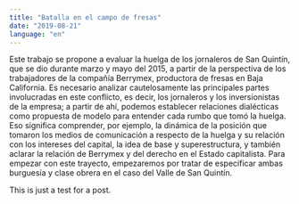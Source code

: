 ```yaml
---
title: "Batalla en el campo de fresas"
date: "2019-08-21"
language: "en"
---
```


Este trabajo se propone a evaluar la huelga de los jornaleros de San Quintín, que se dio durante marzo y mayo del 2015, a partir de la perspectiva de los trabajadores de la compañía Berrymex, productora de fresas en Baja California. Es necesario analizar cautelosamente las principales partes involucradas en este conflicto, es decir, los jornaleros y los inversionistas de la empresa; a partir de ahí, podemos establecer relaciones dialécticas como propuesta de modelo para entender cada rumbo que tomó la huelga. Eso significa comprender, por ejemplo, la dinámica de la posición que tomaron los medios de comunicación a respecto de la huelga y su relación con los intereses del capital, la idea de base y superestructura, y también aclarar la relación de Berrymex y del derecho en el Estado capitalista. Para empezar con este trayecto, empezaremos por tratar de especificar ambas burguesía y clase obrera en el caso del Valle de San Quintín.

This is just a test for a post.

